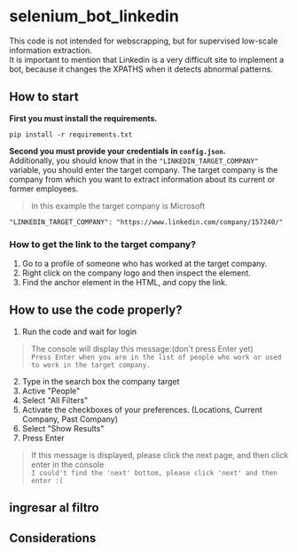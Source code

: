 # selenium_bot_linkedin
This code is not intended for webscrapping, but for supervised low-scale information extraction.  
It is important to mention that Linkedin is a very difficult site to implement a bot, because it changes the XPATHS when it detects abnormal patterns.
  
## How to start
**First you must install the requirements.**
```
pip install -r requirements.txt
```
**Second you must provide your credentials in `config.json`.**  
Additionally, you should know that in the `"LINKEDIN_TARGET_COMPANY"` variable, you should enter the target company. 
The target company is the company from which you want to extract information about its current or former employees.
> In this example the target company is Microsoft
```
"LINKEDIN_TARGET_COMPANY": "https://www.linkedin.com/company/157240/"
```
### How to get the link to the target company?
1. Go to a profile of someone who has worked at the target company.
2. Right click on the company logo and then inspect the element.
3. Find the anchor element <a> in the HTML, and copy the link.
  
## How to use the code properly?
1. Run the code and wait for login
> The console will display this message:(don't press Enter yet)  
`Press Enter when you are in the list of people who work or used to work in the target company.`
2. Type in the search box the company target
3. Active "People"
4. Select "All Filters"
5. Activate the checkboxes of your preferences. (Locations, Current Company, Past Company)
6. Select "Show Results"
7. Press Enter
> If this message is displayed, please click the next page, and then click enter in the console  
`I could't find the 'next' bottom, please click 'next' and then enter :( `
 

## ingresar al filtro
## Considerations
 

